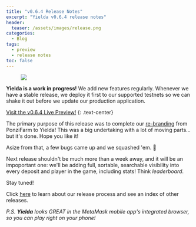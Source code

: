 ```yaml
---
title: "v0.6.4 Release Notes"
excerpt: "Yielda v0.6.4 release notes"
header:
  teaser: /assets/images/release.png
categories:
  - Blog
tags:
  - preview
  - release notes
toc: false
---
```


<figure class="align-left" style="margin-top: 10px; margin-bottom: 10px; width: 150px;">
    <img src="{{ site.url }}{{ site.baseurl }}/assets/images/release.png">
</figure>

**Yielda is a work in progress!** We add new features regularly. Whenever we have a stable release, we deploy it first to our supported testnets so we can shake it out before we update our production application.

<a class="btn btn--primary btn--large" href="https://app-git-preview-0-6-3-ponzifarm.vercel.app/" target="blank">Visit the v0.6.4 Live Preview!</a>
{:  .text-center}

The primary purpose of this release was to complete our [re-branding](/blog/ponzifarm-is-now-yielda) from PonziFarm to Yielda! This was a big undertaking with a lot of moving parts... but it's done. Hope you like it!

Asize from that, a few bugs came up and we squashed 'em. 🤣

Next release shouldn't be much more than a week away, and it will be an impoportant one: we'll be adding full, sortable, searchable visibility into every deposit and player in the game, including stats! Think _leaderboard_.

Stay tuned!

Click [here](/blog/releases) to learn about our release process and see an index of other releases.

_P.S. **Yielda** looks GREAT in the MetaMask mobile app's integrated browser, so you can play right on your phone!_